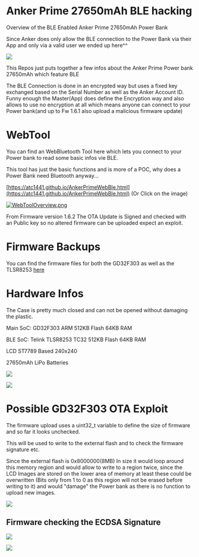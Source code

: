 # Anker Prime 27650mAh BLE hacking
Overview of the BLE Enabled Anker Prime 27650mAh Power Bank

Since Anker does only allow the BLE connection to the Power Bank via their App and only via a valid user we ended up here^^

![](Overview.jpg)

This Repos just puts together a few infos about the Anker Prime Power bank 27650mAh which feature BLE

The BLE Connection is done in an encrypted way but uses a fixed key exchanged based on the Serial Number as well as the Anker Account ID. Funny enough the Master(App) does define the Encryption way and also allows to use no encryption at all which means anyone can connect to your Power bank(and up to Fw 1.6.1 also upload a malicious firmware update)

# WebTool

You can find an WebBluetooth Tool here which lets you connect to your Power bank to read some basic infos vie BLE.

This tool has just the basic functions and is more of a POC, why does a Power Bank need Bluetooth anyway...

[https://atc1441.github.io/AnkerPrimeWebBle.html](https://atc1441.github.io/AnkerPrimeWebBle.html) (Or Click on the image)

[![WebToolOverview.png](WebToolOverview.png)](https://atc1441.github.io/AnkerPrimeWebBle.html)

From Firmware version 1.6.2 The OTA Update is Signed and checked with an Public key so no altered firmware can be uploaded expect an exploit.

# Firmware Backups

You can find the firmware files for both the GD32F303 as well as the TLSR8253 [here](Firmware_Files)

# Hardware Infos

The Case is pretty much closed and can not be opened without damaging the plastic.

Main SoC: GD32F303 ARM 512KB Flash 64KB RAM

BLE SoC: Telink TLSR8253 TC32 512KB Flash 64KB RAM

LCD ST7789 Based 240x240

27650mAh LiPo Batteries


![](Block_diagram.png)

![](PCB_view.jpg)



# Possible GD32F303 OTA Exploit

The firmware upload uses a uint32_t variable to define the size of firmware and so far it looks unchecked.

This will be used to write to the external flash and to check the firmware signature etc.

Since the external flash is 0x8000000(8MB) In size it would loop around this memory region and would allow to write to a region twice, since the LCD Images are stored on the lower area of memory at least these could be overwritten (Bits only from 1 to 0 as this region will not be erased before writing to it) and would "damage" the Power bank as there is no function to upload new images.
 
![](OverflowWriting.png)

## Firmware checking the ECDSA Signature

![](Fw_comparisson_1.6.1_to_1.6.2.png)
 
![](CheckingFunction.png)